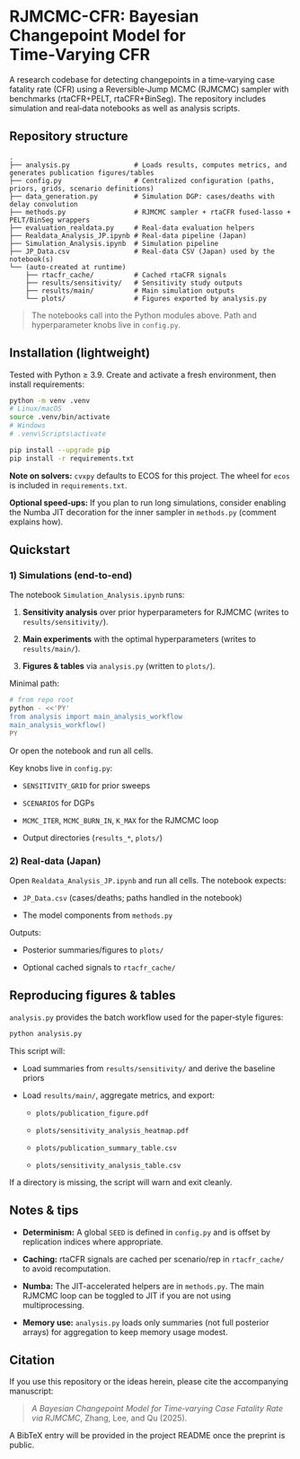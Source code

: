 # RJMCMC-CFR: Bayesian Changepoint Model for Time‑Varying CFR

A research codebase for detecting changepoints in a time‑varying case fatality rate (CFR) using a Reversible‑Jump MCMC (RJMCMC) sampler with benchmarks (rtaCFR+PELT, rtaCFR+BinSeg). The repository includes simulation and real‑data notebooks as well as analysis scripts.

## Repository structure

```
.
├── analysis.py                # Loads results, computes metrics, and generates publication figures/tables
├── config.py                  # Centralized configuration (paths, priors, grids, scenario definitions)
├── data_generation.py         # Simulation DGP: cases/deaths with delay convolution
├── methods.py                 # RJMCMC sampler + rtaCFR fused‑lasso + PELT/BinSeg wrappers
├── evaluation_realdata.py     # Real‑data evaluation helpers
├── Realdata_Analysis_JP.ipynb # Real‑data pipeline (Japan)
├── Simulation_Analysis.ipynb  # Simulation pipeline
├── JP_Data.csv                # Real‑data CSV (Japan) used by the notebook(s)
└── (auto‑created at runtime)
    ├── rtacfr_cache/          # Cached rtaCFR signals
    ├── results/sensitivity/   # Sensitivity study outputs
    ├── results/main/          # Main simulation outputs
    └── plots/                 # Figures exported by analysis.py
```

> The notebooks call into the Python modules above. Path and hyperparameter knobs live in `config.py`.

## Installation (lightweight)

Tested with Python ≥ 3.9. Create and activate a fresh environment, then install requirements:

```bash
python -m venv .venv
# Linux/macOS
source .venv/bin/activate
# Windows
# .venv\Scripts\activate

pip install --upgrade pip
pip install -r requirements.txt
```

**Note on solvers:** `cvxpy` defaults to ECOS for this project. The wheel for `ecos` is included in `requirements.txt`.

**Optional speed‑ups:** If you plan to run long simulations, consider enabling the Numba JIT decoration for the inner sampler in `methods.py` (comment explains how).

## Quickstart

### 1) Simulations (end‑to‑end)

The notebook `Simulation_Analysis.ipynb` runs:

1. **Sensitivity analysis** over prior hyperparameters for RJMCMC (writes to `results/sensitivity/`).

2. **Main experiments** with the optimal hyperparameters (writes to `results/main/`).

3. **Figures & tables** via `analysis.py` (written to `plots/`).

Minimal path:

```bash
# from repo root
python - <<'PY'
from analysis import main_analysis_workflow
main_analysis_workflow()
PY
```

Or open the notebook and run all cells.

Key knobs live in `config.py`:

* `SENSITIVITY_GRID` for prior sweeps

* `SCENARIOS` for DGPs

* `MCMC_ITER`, `MCMC_BURN_IN`, `K_MAX` for the RJMCMC loop

* Output directories (`results_*`, `plots/`)

### 2) Real‑data (Japan)

Open `Realdata_Analysis_JP.ipynb` and run all cells. The notebook expects:

* `JP_Data.csv` (cases/deaths; paths handled in the notebook)

* The model components from `methods.py`

Outputs:

* Posterior summaries/figures to `plots/`

* Optional cached signals to `rtacfr_cache/`

## Reproducing figures & tables

`analysis.py` provides the batch workflow used for the paper‑style figures:

```bash
python analysis.py
```

This script will:

* Load summaries from `results/sensitivity/` and derive the baseline priors

* Load `results/main/`, aggregate metrics, and export:

  * `plots/publication_figure.pdf`

  * `plots/sensitivity_analysis_heatmap.pdf`

  * `plots/publication_summary_table.csv`

  * `plots/sensitivity_analysis_table.csv`

If a directory is missing, the script will warn and exit cleanly.

## Notes & tips

* **Determinism:** A global `SEED` is defined in `config.py` and is offset by replication indices where appropriate.

* **Caching:** rtaCFR signals are cached per scenario/rep in `rtacfr_cache/` to avoid recomputation.

* **Numba:** The JIT-accelerated helpers are in `methods.py`. The main RJMCMC loop can be toggled to JIT if you are not using multiprocessing.

* **Memory use:** `analysis.py` loads only summaries (not full posterior arrays) for aggregation to keep memory usage modest.

## Citation

If you use this repository or the ideas herein, please cite the accompanying manuscript:

> *A Bayesian Changepoint Model for Time‑varying Case Fatality Rate via RJMCMC*, Zhang, Lee, and Qu (2025).

A BibTeX entry will be provided in the project README once the preprint is public.
